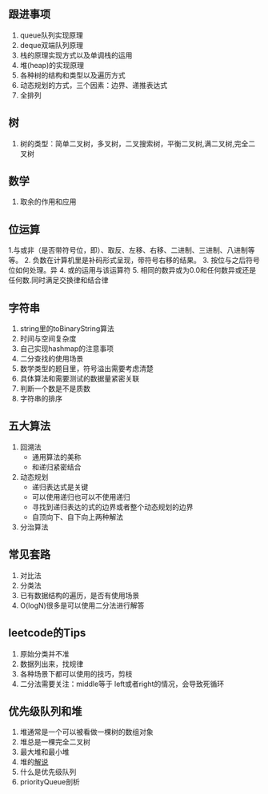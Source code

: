 ## 跟进事项

1. queue队列实现原理
2. deque双端队列原理
3. 栈的原理实现方式以及单调栈的运用
4. 堆(heap)的实现原理
5. 各种树的结构和类型以及遍历方式
6. 动态规划的方式，三个因素：边界、递推表达式
7. 全排列

## 树
1. 树的类型：简单二叉树，多叉树，二叉搜索树，平衡二叉树,满二叉树,完全二叉树


## 数学
1. 取余的作用和应用

## 位运算
   1.与或非（是否带符号位，即）、取反、左移、右移、二进制、三进制、八进制等等。
   2. 负数在计算机里是补码形式呈现，带符号右移的结果。
   3. 按位与之后符号位如何处理。异
   4. 或的运用与该运算符
   5. 相同的数异或为0.0和任何数异或还是任何数.同时满足交换律和结合律

## 字符串
1. string里的toBinaryString算法
2. 时间与空间复杂度
3. 自己实现hashmap的注意事项
4. 二分查找的使用场景
5. 数学类型的题目里，符号溢出需要考虑清楚
6. 具体算法和需要测试的数据量紧密关联
7. 判断一个数是不是质数
8. 字符串的排序

## 五大算法
1. 回溯法
   - 通用算法的美称
   - 和递归紧密结合   
2. 动态规划
   - 递归表达式是关键
   - 可以使用递归也可以不使用递归
   - 寻找到递归表达的式的边界或者整个动态规划的边界
   - 自顶向下、自下向上两种解法
3. 分治算法

## 常见套路
1. 对比法
2. 分类法
3. 已有数据结构的遍历，是否有使用场景
4. O(logN)很多是可以使用二分法进行解答

## leetcode的Tips
1. 原始分类并不准
2. 数据列出来，找规律
3. 各种场景下都可以使用的技巧，剪枝
4. 二分法需要关注：middle等于 left或者right的情况，会导致死循环

## 优先级队列和堆
1. 堆通常是一个可以被看做一棵树的数组对象
2. 堆总是一棵完全二叉树
3. 最大堆和最小堆
4. 堆的[解说](https://www.jianshu.com/p/6b526aa481b1)
5. 什么是优先级队列
6. priorityQueue剖析
